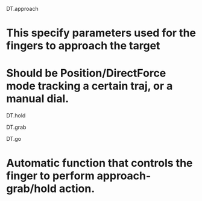 DT.approach
# This specify parameters used for the fingers to approach the target
# Should be Position/DirectForce mode tracking a certain traj, or a manual dial.

DT.hold

DT.grab

DT.go
# Automatic function that controls the finger to perform approach-grab/hold action.

